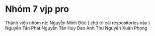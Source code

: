 # Nhóm 7 vjp pro
Thành viên nhóm nè:
Nguyễn Minh Đức ( chủ trì cái respositories này )
Nguyễn Tấn Phát
Nguyễn Tấn Huy
Đào Anh Thư
Nguyễn Xuân Phong
